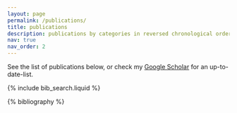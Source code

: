 ```yaml
---
layout: page
permalink: /publications/
title: publications
description: publications by categories in reversed chronological order. generated by jekyll-scholar.
nav: true
nav_order: 2
---
```


<!-- _pages/publications.md -->

See the list of publications below, or check my [Google Scholar](https://scholar.google.com/citations?user=9OQ84e8AAAAJ&hl=en) for an up-to-date-list.

<!-- Bibsearch Feature -->

{% include bib_search.liquid %}

<div class="publications">

{% bibliography %}

</div>
